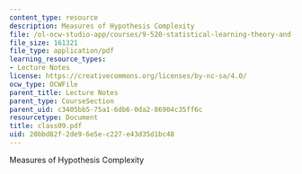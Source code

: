 ```yaml
---
content_type: resource
description: Measures of Hypothesis Complexity
file: /ol-ocw-studio-app/courses/9-520-statistical-learning-theory-and-applications-spring-2003/20bbd82f2de96e5ec227e43d35d1bc48_class09.pdf
file_size: 161321
file_type: application/pdf
learning_resource_types:
- Lecture Notes
license: https://creativecommons.org/licenses/by-nc-sa/4.0/
ocw_type: OCWFile
parent_title: Lecture Notes
parent_type: CourseSection
parent_uid: c3405bb5-75a1-6db6-0da2-86904c35ff6c
resourcetype: Document
title: class09.pdf
uid: 20bbd82f-2de9-6e5e-c227-e43d35d1bc48
---
```

Measures of Hypothesis Complexity